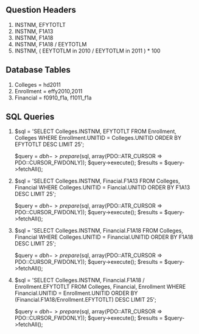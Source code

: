 ## Question Headers
1. INSTNM, EFYTOTLT
2. INSTNM, F1A13
3. INSTNM, F1A18
4. INSTNM, F1A18 / EEYTOTLM
5. INSTNM, ( EEYTOTLM in 2010 / EEYTOTLM in 2011 ) * 100

## Database Tables

1. Colleges = hd2011
2. Enrollment = effy2010,2011
3. Financial = f0910_f1a, f1011_f1a

## SQL Queries

1. $sql = 'SELECT Colleges.INSTNM, EFYTOTLT 
		   FROM Enrollment, Colleges
		   WHERE Enrollment.UNITID = Colleges.UNITID
		   ORDER BY EFYTOTLT DESC 
		   LIMIT 25';

	$query = $dbh->prepare($sql, array(PDO::ATR_CURSOR => PDO::CURSOR_FWDONLY));
	$query->execute();
	$results = $query->fetchAll();


2. $sql = 'SELECT Colleges.INSTNM, Finacial.F1A13
		   FROM Colleges, Financial
		   WHERE Colleges.UNITID = Fiancial.UNITID
		   ORDER BY F1A13 DESC
		   LIMIT 25';
	
	$query = $dbh->prepare($sql, array(PDO::ATR_CURSOR => PDO::CURSOR_FWDONLY));
	$query->execute();
	$results = $query->fetchAll();


3.  $sql = 'SELECT Colleges.INSTNM, Financial.F1A18
			FROM Colleges, Financial
			WHERE Colleges.UNITID = Financial.UNITID
			ORDER BY F1A18 DESC
			LIMIT 25';

	$query = $dbh->prepare($sql, array(PDO::ATR_CURSOR => PDO::CURSOR_FWDONLY));
	$query->execute();
	$results = $query->fetchAll();


4. $sql = 'SELECT Colleges.INSTNM, Financial.F1A18 / Enrollment.EFYTOTLT
		   FROM Colleges, Financial, Enrollment
		   WHERE Financial.UNITID = Enrollment.UNITID
		   ORDER BY (Financial.F1A18/Enrollment.EFYTOTLT) DESC
		   LIMIT 25';


	$query = $dbh->prepare($sql, array(PDO::ATR_CURSOR => PDO::CURSOR_FWDONLY));
	$query->execute();
	$results = $query->fetchAll();


